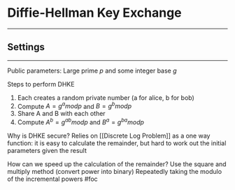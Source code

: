 # Diffie-Hellman Key Exchange
---
## Settings
---
Public parameters: Large prime $p$ and some integer base $g$


Steps to perform DHKE
1. Each creates a random private number (a for alice, b for bob)
2. Compute $A = g^a mod p$  and $B = g^b modp$
3. Share A and B with each other
4. Compute $A^b = g^{ab}  modp$ and $B^{a} = g^{ba}modp$

Why is DHKE secure?
Relies on [[Discrete Log Problem]] as a one way function: it is easy to calculate the remainder, but hard to work out the initial parameters given the result

How can we speed up the calculation of the remainder?
Use the square and multiply method (convert power into binary)
Repeatedly taking the modulo of the incremental powers
#foc